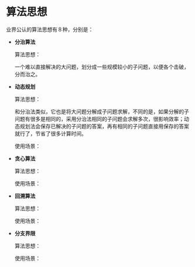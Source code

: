 # 算法思想

业界公认的算法思想有８种，分别是：

+ **分治算法**

  算法思想：

  一个难以直接解决的大问题，划分成一些规模较小的子问题，以便各个击破，分而治之。

+ **动态规划**

  算法思想：

  和分治法类似，它也是将大问题分解成子问题求解，不同的是，如果分解的子问题有很多是相同的，采用分治法相同的子问题会求解多次，很影响效率；动态规划法会保存已解决的子问题的答案，再有相同的子问题直接用保存的答案就行了，节省了很多计算时间。

  使用场景：

+ **贪心算法**

  算法思想：

  使用场景：

+ **回溯算法**

  算法思想：

  使用场景：

+ **分支界限**

  算法思想：

  使用场景：

  


